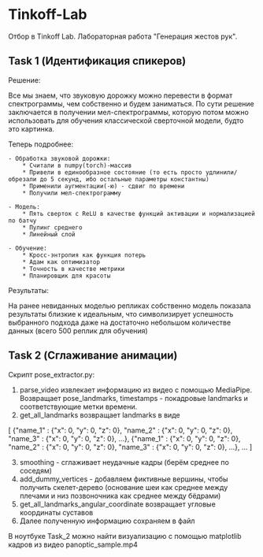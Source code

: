 # Tinkoff-Lab
Отбор в Tinkoff Lab. Лабораторная работа "Генерация жестов рук".

## Task 1 (Идентификация спикеров)

Решение:

Все мы знаем, что звуковую дорожку можно перевести в формат спектрограммы, чем собственно и будем заниматься. По сути решение заключается в получении мел-спектрограммы, которую потом можно использовать для обучения классической сверточной модели, будто это картинка. 

Теперь подробнее:

    - Обработка звуковой дорожки:
        * Считали в numpy(torch)-массив
        * Привели в единообразное состояние (то есть просто удлинили/обрезали до 5 секунд, ибо остальные параметры константны)
        * Применили аугментации(-ю) - сдвиг по времени
        * Получили мел-спектрограмму
        
    - Модель:
        * Пять сверток с ReLU в качестве функций активации и нормализацией по батчу
        * Пулинг среднего
        * Линейный слой
        
    - Обучение:
        * Кросс-энтропия как функция потерь
        * Адам как оптимизатор
        * Точность в качестве метрики
        * Планировщик для красоты
        
Результаты:

На ранее невиданных моделью репликах собственно модель показала результаты близкие к идеальным, что символизирует успешность выбранного подхода даже на достаточно небольшом количестве данных (всего 500 реплик для обучения)

## Task 2 (Сглаживание анимации)

Скрипт pose_extractor.py:

1) parse_video извлекает информацию из видео с помощью MediaPipe. Возвращает pose_landmarks, timestamps - покадровые landmarks и соответствующие метки времени.
2) get_all_landmarks возвращает landmarks в виде 

[
 {"name_1" : {"x": 0, "y": 0, "z": 0},
  "name_2" : {"x": 0, "y": 0, "z": 0},
  "name_3" : {"x": 0, "y": 0, "z": 0},
   ...},
 {"name_1" : {"x": 0, "y": 0, "z": 0},
  "name_2" : {"x": 0, "y": 0, "z": 0},
  "name_3" : {"x": 0, "y": 0, "z": 0},
   ...},
...
]

3) smoothing - сглаживает неудачные кадры (берём среднее по соседям)
4) add_dummy_vertices - добавляем фиктивные вершины, чтобы получить скелет-дерево (основание шеи как среднее между плечами и низ позвоночника как среднее между бёдрами)
5) get_all_landmarks_angular_coordinate возвращает угловые координаты суставов
6) Далее полученную информацию сохраняем в файл

В ноутбуке Task_2 можно найти визуализацию с помощью matplotlib кадров из видео panoptic_sample.mp4
